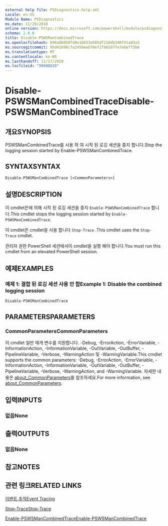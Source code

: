 ```yaml
---
external help file: PSDiagnostics-help.xml
Locale: en-US
Module Name: PSDiagnostics
ms.date: 11/29/2018
online version: https://docs.microsoft.com/powershell/module/psdiagnostics/disable-pswsmancombinedtrace?view=powershell-7.2&WT.mc_id=ps-gethelp
schema: 2.0.0
title: Disable-PSWSManCombinedTrace
ms.openlocfilehash: 690a8b050fd0e16033a585df210db340f41a83a3
ms.sourcegitcommit: 95d41698c7a2450eeb70ef2fb6507fe7e6eff3b6
ms.translationtype: MT
ms.contentlocale: ko-KR
ms.lasthandoff: 11/17/2020
ms.locfileid: "99600820"
---
```

# <span data-ttu-id="1e008-102">Disable-PSWSManCombinedTrace</span><span class="sxs-lookup"><span data-stu-id="1e008-102">Disable-PSWSManCombinedTrace</span></span>

## <span data-ttu-id="1e008-103">개요</span><span class="sxs-lookup"><span data-stu-id="1e008-103">SYNOPSIS</span></span>
<span data-ttu-id="1e008-104">PSWSManCombinedTrace를 사용 하 여 시작 된 로깅 세션을 중지 합니다.</span><span class="sxs-lookup"><span data-stu-id="1e008-104">Stop the logging session started by Enable-PSWSManCombinedTrace.</span></span>

## <span data-ttu-id="1e008-105">SYNTAX</span><span class="sxs-lookup"><span data-stu-id="1e008-105">SYNTAX</span></span>

```
Disable-PSWSManCombinedTrace [<CommonParameters>]
```

## <span data-ttu-id="1e008-106">설명</span><span class="sxs-lookup"><span data-stu-id="1e008-106">DESCRIPTION</span></span>

<span data-ttu-id="1e008-107">이 cmdlet은에 의해 시작 된 로깅 세션을 중지 `Enable-PSWSManCombinedTrace` 합니다.</span><span class="sxs-lookup"><span data-stu-id="1e008-107">This cmdlet stops the logging session started by `Enable-PSWSManCombinedTrace`.</span></span>

<span data-ttu-id="1e008-108">이 cmdlet은 cmdlet을 사용 합니다 `Stop-Trace` .</span><span class="sxs-lookup"><span data-stu-id="1e008-108">This cmdlet uses the `Stop-Trace` cmdlet.</span></span>

<span data-ttu-id="1e008-109">관리자 권한 PowerShell 세션에서이 cmdlet을 실행 해야 합니다.</span><span class="sxs-lookup"><span data-stu-id="1e008-109">You must run this cmdlet from an elevated PowerShell session.</span></span>

## <span data-ttu-id="1e008-110">예제</span><span class="sxs-lookup"><span data-stu-id="1e008-110">EXAMPLES</span></span>

### <span data-ttu-id="1e008-111">예제 1: 결합 된 로깅 세션 사용 안 함</span><span class="sxs-lookup"><span data-stu-id="1e008-111">Example 1: Disable the combined logging session</span></span>

```powershell
Disable-PSWSManCombinedTrace
```

## <span data-ttu-id="1e008-112">PARAMETERS</span><span class="sxs-lookup"><span data-stu-id="1e008-112">PARAMETERS</span></span>

### <span data-ttu-id="1e008-113">CommonParameters</span><span class="sxs-lookup"><span data-stu-id="1e008-113">CommonParameters</span></span>

<span data-ttu-id="1e008-114">이 cmdlet 일반 매개 변수를 지원합니다. -Debug, -ErrorAction, -ErrorVariable, -InformationAction, -InformationVariable, -OutVariable, -OutBuffer, -PipelineVariable, -Verbose, -WarningAction 및 -WarningVariable.</span><span class="sxs-lookup"><span data-stu-id="1e008-114">This cmdlet supports the common parameters: -Debug, -ErrorAction, -ErrorVariable, -InformationAction, -InformationVariable, -OutVariable, -OutBuffer, -PipelineVariable, -Verbose, -WarningAction, and -WarningVariable.</span></span> <span data-ttu-id="1e008-115">자세한 내용은 [about_CommonParameters](https://go.microsoft.com/fwlink/?LinkID=113216)를 참조하세요.</span><span class="sxs-lookup"><span data-stu-id="1e008-115">For more information, see [about_CommonParameters](https://go.microsoft.com/fwlink/?LinkID=113216).</span></span>

## <span data-ttu-id="1e008-116">입력</span><span class="sxs-lookup"><span data-stu-id="1e008-116">INPUTS</span></span>

### <span data-ttu-id="1e008-117">없음</span><span class="sxs-lookup"><span data-stu-id="1e008-117">None</span></span>

## <span data-ttu-id="1e008-118">출력</span><span class="sxs-lookup"><span data-stu-id="1e008-118">OUTPUTS</span></span>

### <span data-ttu-id="1e008-119">없음</span><span class="sxs-lookup"><span data-stu-id="1e008-119">None</span></span>

## <span data-ttu-id="1e008-120">참고</span><span class="sxs-lookup"><span data-stu-id="1e008-120">NOTES</span></span>

## <span data-ttu-id="1e008-121">관련 링크</span><span class="sxs-lookup"><span data-stu-id="1e008-121">RELATED LINKS</span></span>

[<span data-ttu-id="1e008-122">이벤트 추적</span><span class="sxs-lookup"><span data-stu-id="1e008-122">Event Tracing</span></span>](/windows/desktop/ETW/event-tracing-portal)

[<span data-ttu-id="1e008-123">Stop-Trace</span><span class="sxs-lookup"><span data-stu-id="1e008-123">Stop-Trace</span></span>](stop-trace.md)

[<span data-ttu-id="1e008-124">Enable-PSWSManCombinedTrace</span><span class="sxs-lookup"><span data-stu-id="1e008-124">Enable-PSWSManCombinedTrace</span></span>](Enable-PSWSManCombinedTrace.md)

